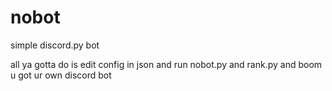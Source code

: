 # nobot
simple discord.py bot

<p>all ya gotta do is edit config in json and run nobot.py and rank.py and boom u got ur own discord bot<p>
